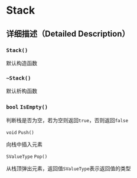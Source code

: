 # Stack

## 详细描述（Detailed Description）

### `Stack()`

默认构造函数

### `~Stack()`

默认析构函数

### `bool` `IsEmpty()`

判断栈是否为空，若为空则返回`true`，否则返回`false`

`void` `Push()`

向栈中插入元素

`SValueType` `Pop()`

从栈顶弹出元素，返回值`SValueType`表示返回值的类型
